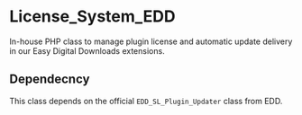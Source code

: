 # License_System_EDD
In-house PHP class to manage plugin license and automatic update delivery in our Easy Digital Downloads extensions.

## Dependecncy
This class depends on the official `EDD_SL_Plugin_Updater` class from EDD.
